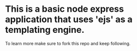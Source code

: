# This is a basic node express application that uses 'ejs' as a templating engine.
To learn more make sure to fork this repo and keep following.
